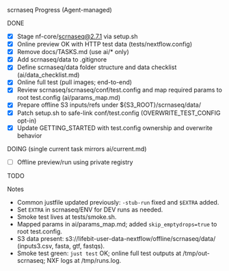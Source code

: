 scrnaseq Progress (Agent-managed)

DONE
- [x] Stage nf-core/scrnaseq@2.7.1 via setup.sh
- [x] Online preview OK with HTTP test data (tests/nextflow.config)
- [x] Remove docs/TASKS.md (use ai/* only)
- [x] Add scrnaseq/data to .gitignore
 - [x] Define scrnaseq/data folder structure and data checklist (ai/data_checklist.md)
 - [x] Online full test (pull images; end-to-end)
 - [x] Review scrnaseq/scrnaseq/conf/test.config and map required params to root test.config (ai/params_map.md)
 - [x] Prepare offline S3 inputs/refs under ${S3_ROOT}/scrnaseq/data/
 - [x] Patch setup.sh to safe-link conf/test.config (OVERWRITE_TEST_CONFIG opt-in)
 - [x] Update GETTING_STARTED with test.config ownership and overwrite behavior

DOING (single current task mirrors ai/current.md)
- [ ] Offline preview/run using private registry

TODO

Notes
- Common justfile updated previously: `-stub-run` fixed and `$EXTRA` added.
- Set `EXTRA` in scrnaseq/ENV for DEV runs as needed.
- Smoke test lives at tests/smoke.sh.
 - Mapped params in ai/params_map.md; added `skip_emptydrops=true` to root test.config.
 - S3 data present: s3://lifebit-user-data-nextflow/offline/scrnaseq/data/ (inputs3.csv, fasta, gtf, fastqs).
 - Smoke test green: `just test` OK; online full test outputs at /tmp/out-scrnaseq; NXF logs at /tmp/runs.log.
